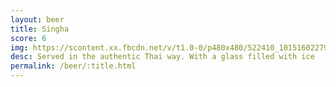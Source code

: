 ```yaml
---
layout: beer
title: Singha
score: 6
img: https://scontent.xx.fbcdn.net/v/t1.0-0/p480x480/522410_10151602279523745_2144170744_n.jpg?oh=5a4c382d18e161de82a51231afc1d0a3&oe=58798D93
desc: Served in the authentic Thai way. With a glass filled with ice
permalink: /beer/:title.html
---
```

